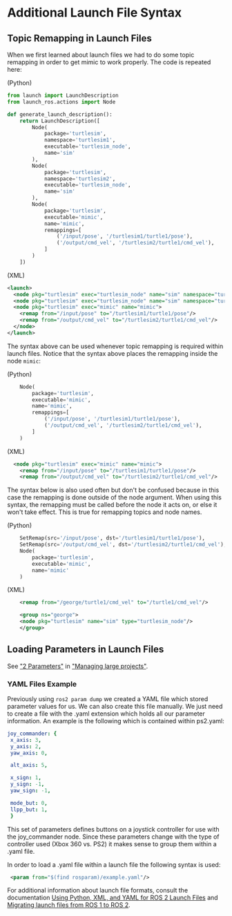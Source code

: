 # Additional Launch File Syntax

## Topic Remapping in Launch Files

When we first learned about launch files we had to do some topic remapping in order to get mimic to work properly. The code is repeated here:

(Python)
``` python
from launch import LaunchDescription
from launch_ros.actions import Node

def generate_launch_description():
    return LaunchDescription([
        Node(
            package='turtlesim',
            namespace='turtlesim1',
            executable='turtlesim_node',
            name='sim'
        ),
        Node(
            package='turtlesim',
            namespace='turtlesim2',
            executable='turtlesim_node',
            name='sim'
        ),
        Node(
            package='turtlesim',
            executable='mimic',
            name='mimic',
            remappings=[
                ('/input/pose', '/turtlesim1/turtle1/pose'),
                ('/output/cmd_vel', '/turtlesim2/turtle1/cmd_vel'),
            ]
        )
    ])
```


(XML)
``` XML
<launch>
  <node pkg="turtlesim" exec="turtlesim_node" name="sim" namespace="turtlesim1"/>
  <node pkg="turtlesim" exec="turtlesim_node" name="sim" namespace="turtlesim2"/>
  <node pkg="turtlesim" exec="mimic" name="mimic">
    <remap from="/input/pose" to="/turtlesim1/turtle1/pose"/>
    <remap from="/output/cmd_vel" to="/turtlesim2/turtle1/cmd_vel"/>
  </node>
</launch>
```

The syntax above can be used whenever topic remapping is required within launch files. Notice that the syntax above places the remapping inside the node `mimic`:

(Python)
``` python
    Node(
        package='turtlesim',
        executable='mimic',
        name='mimic',
        remappings=[
            ('/input/pose', '/turtlesim1/turtle1/pose'),
            ('/output/cmd_vel', '/turtlesim2/turtle1/cmd_vel'),
        ]
    )
```

(XML)
``` XML
  <node pkg="turtlesim" exec="mimic" name="mimic">
    <remap from="/input/pose" to="/turtlesim1/turtle1/pose"/>
    <remap from="/output/cmd_vel" to="/turtlesim2/turtle1/cmd_vel"/>
```

The syntax below is also used often but don't be confused because in this case the remapping is done outside of the node argument. When using this syntax, the remapping must be called before the node it acts on, or else it won't take effect. This is true for remapping topics and node names.

(Python)
``` python
    SetRemap(src='/input/pose', dst='/turtlesim1/turtle1/pose'),
    SetRemap(src='/output/cmd_vel', dst='/turtlesim2/turtle1/cmd_vel'),
    Node(
        package='turtlesim',
        executable='mimic',
        name='mimic'
    )
```

(XML)
``` xml
    <remap from="/george/turtle1/cmd_vel" to="/turtle1/cmd_vel"/>

    <group ns="george">
    <node pkg="turtlesim" name="sim" type="turtlesim_node"/>
    </group>
```



## Loading Parameters in Launch Files

See ["2 Parameters"](https://docs.ros.org/en/jazzy/Tutorials/Intermediate/Launch/Using-ROS2-Launch-For-Large-Projects.html#parameters) in ["Managing large projects"](https://docs.ros.org/en/jazzy/Tutorials/Intermediate/Launch/Using-ROS2-Launch-For-Large-Projects.html#managing-large-projects).

### YAML Files Example

Previously using `ros2 param dump` we created a YAML file which stored parameter values for us.  We can also create this file manually.  We just need to create a file with the .yaml extension which holds all our parameter information.  An example is the following which is contained within ps2.yaml:


``` yaml
joy_commander: {
 x_axis: 3,
 y_axis: 2,
 yaw_axis: 0,

 alt_axis: 5,

 x_sign: 1,
 y_sign: -1,
 yaw_sign: -1,

 mode_but: 0,
 llpp_but: 1,
 }
```

This set of parameters defines buttons on a joystick controller for use with the joy_commander node.  Since these parameters change with the type of controller used (Xbox 360 vs. PS2) it makes sense to group them within a .yaml file.

In order to load a .yaml file within a launch file the following syntax is used:

``` xml
 <param from="$(find rosparam)/example.yaml"/>
```

For additional information about launch file formats, consult the documentation [Using Python, XML, and YAML for ROS 2 Launch Files](https://docs.ros.org/en/jazzy/How-To-Guides/Launch-file-different-formats.html) and [Migrating launch files from ROS 1 to ROS 2](https://docs.ros.org/en/galactic/How-To-Guides/Launch-files-migration-guide.html).
